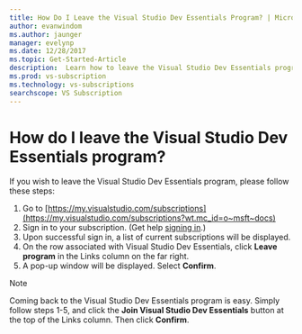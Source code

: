 ```yaml
---
title: How Do I Leave the Visual Studio Dev Essentials Program? | Microsoft Docs
author: evanwindom
ms.author: jaunger
manager: evelynp
ms.date: 12/28/2017
ms.topic: Get-Started-Article
description:  Learn how to leave the Visual Studio Dev Essentials program
ms.prod: vs-subscription
ms.technology: vs-subscriptions
searchscope: VS Subscription
---
```


# How do I leave the Visual Studio Dev Essentials program? 

If you wish to leave the Visual Studio Dev Essentials program, please follow these steps:

1. Go to [https://my.visualstudio.com/subscriptions](https://my.visualstudio.com/subscriptions?wt.mc_id=o~msft~docs)
2. Sign in to your subscription.  (Get help [signing in](/visualstudio/subscriptions/signing-in).)
3. Upon successful sign in, a list of current subscriptions will be displayed.
4. On the row associated with Visual Studio Dev Essentials, click **Leave program** in the Links column on the far right.
5. A pop-up window will be displayed. Select **Confirm**. 

> [!NOTE]  
> Coming back to the Visual Studio Dev Essentials program is easy.  Simply follow steps 1-5, and click the **Join Visual Studio Dev Essentials** button at the top of the Links column. Then click **Confirm**.  



